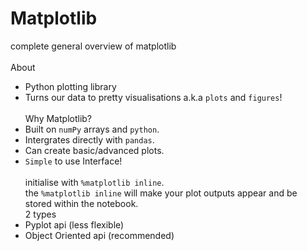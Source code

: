 # Matplotlib
complete general overview of matplotlib</br></br>
About
- Python plotting library
- Turns our data to pretty visualisations a.k.a `plots` and `figures`!</br></br>
Why Matplotlib?
- Built on `numPy` arrays and `python`.
- Intergrates directly with `pandas`.
- Can create basic/advanced plots.
- `Simple` to use Interface!
</br></br>
initialise with `%matplotlib inline`.</br>
the `%matplotlib inline` will make your plot outputs appear and be stored within the notebook.</br>
2 types
- Pyplot api (less flexible)
- Object Oriented api (recommended)
